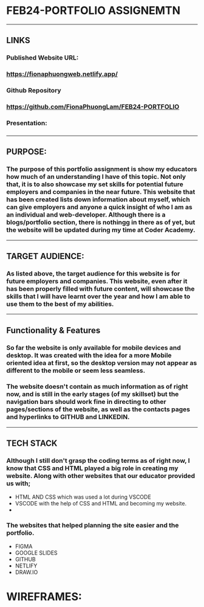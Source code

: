 # FEB24-PORTFOLIO ASSIGNEMTN
* * *
## LINKS
### Published Website URL:
### https://fionaphuongweb.netlify.app/
### Github Repository
### https://github.com/FionaPhuongLam/FEB24-PORTFOLIO
### Presentation:
###

* * *
## PURPOSE:
### The purpose of this portfolio assignment is show my educators how much of an understanding I have of this topic. Not only that, it is to also showcase my set skills for potential future employers and companies in the near future. This website that has been created lists down information about myself, which can give employers and anyone a quick insight of who I am as an individual and web-developer. Although there is a blogs/portfolio section, there is nothingg in there as of yet, but the website will be updated during my time at Coder Academy. 

* * *
## TARGET AUDIENCE:
### As listed above, the target audience for this website is for future employers and companies. This website, even after it has been properly filled with future content, will showcase the skills that I will have learnt over the year and how I am able to use them to the best of my abilities. 

* * *
## Functionality & Features
### So far the website is only available for mobile devices and desktop. It was created with the idea for a more Mobile oriented idea at first, so the desktop version may not appear as different to the mobile or seem less seamless. 
### The website doesn't contain as much information as of right now, and is still in the early stages (of my skillset) but the navigation bars should work fine in directing to other pages/sections of the website, as well as the contacts pages and hyperlinks to GITHUB and LINKEDIN. 
* * *
## TECH STACK
### Although I still don't grasp the coding terms as of right now, I know that CSS and HTML played a big role in creating my website. Along with other websites that our educator provided us with;
- HTML AND CSS which was used a lot during VSCODE
- VSCODE with the help of CSS and HTML and becoming my website.
- 
### The websites that helped planning the site easier and the portfolio.
- FIGMA
- GOOGLE SLIDES
- GITHUB
- NETLIFY
- DRAW.IO
  
# WIREFRAMES:


